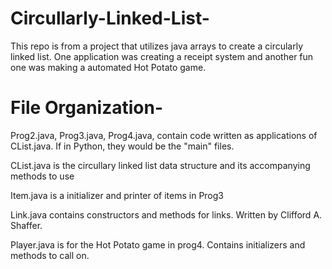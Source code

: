 # Circullarly-Linked-List-
This repo is from a project that utilizes java arrays to create a circularly linked list. One application was creating a receipt system and another fun one was making a automated Hot Potato game. 

# File Organization-
Prog2.java, Prog3.java, Prog4.java, contain code written as applications of CList.java. If in Python, they would be the "main" files. 

CList.java is the circullary linked list data structure and its accompanying methods to use

Item.java is a initializer and printer of items in Prog3

Link.java contains constructors and methods for links. Written by Clifford A. Shaffer. 

Player.java is for the Hot Potato game in prog4. Contains initializers and methods to call on.
